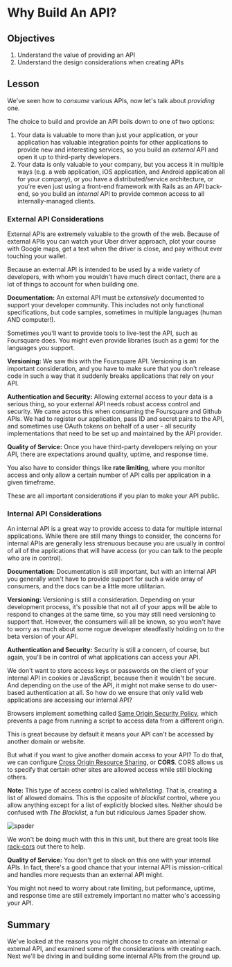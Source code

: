 # Why Build An API?

## Objectives

  1. Understand the value of providing an API
  2. Understand the design considerations when creating APIs

## Lesson

We've seen how to *consume* various APIs, now let's talk about
*providing* one.

The choice to build and provide an API boils down to one of two options:

1. Your data is valuable to more than just your application, or your
   application has valuable integration points for other
applications to provide new and interesting services, so you build an *external* API and open it up to third-party developers.
2. Your data is only valuable to your company, but you access it in
   multiple ways (e.g. a web application, iOS application, and Android
application all for your company), or you have a distributed/service architecture, or you're even just using a front-end framework with Rails as an API back-end, so you build an
*internal* API to provide common access to all internally-managed
clients.

### External API Considerations

External APIs are extremely valuable to the growth of the web. Because
of external APIs you can watch your Uber driver approach, plot your
course with Google maps, get a text when the driver is close, and pay
without ever touching your wallet.

Because an external API is intended to be used by a wide variety of
developers, with whom you wouldn't have much direct contact, there are a
lot of things to account for when building one.

**Documentation:** An external API must be *extensively* documented
   to support your developer community. This includes not only
functional specifications, but code samples, sometimes in multiple
languages (human AND computer!).

Sometimes you'll want to provide tools to live-test the API, such as Foursquare does. You might even provide libraries (such as a gem) for the
languages you support.

**Versioning:** We saw this with the Foursquare API. Versioning is an
   important consideration, and you have to make sure that you don't
release code in such a way that it suddenly breaks applications that
rely on your API.

**Authentication and Security:** Allowing external access to your data is a
   serious thing, so your external API needs robust access control and
security. We came across this when consuming the Foursquare and Github
APIs. We had to register our application, pass ID and secret pairs to
the API, and sometimes use OAuth tokens on behalf of a user - all
security implementations that need to be set up and maintained by the
API provider.

**Quality of Service:** Once you have third-party developers relying
   on your API, there are expectations around quality, uptime, and response
time.

You also have to consider things like **rate limiting**, where you
monitor access and only allow a certain number of API calls per
application in a given timeframe.

These are all important considerations if you plan to make your API public.

### Internal API Considerations

An internal API is a great way to provide access to data for multiple internal
applications. While there are still many things to consider, the
concerns for internal APIs are generally less strenuous because you are
usually in control of all of the applications that will have access (or you
can talk to the people who are in control).

**Documentation:** Documentation is still important, but with an
   internal API you generally won't have to provide support for such a
wide array of consumers, and the docs can be a little more utilitarian.

**Versioning:** Versioning is still a consideration. Depending on
   your development process, it's possible that not all of your apps
will be able to respond to changes at the same time, so you may still
need versioning to support that. However, the consumers will all be
known, so you won't have to worry as much about some rogue developer
steadfastly holding on to the beta version of your API.

**Authentication and Security:** Security is still a concern, of
   course, but again, you'll be in control of what applications can
access your API.

We don't want to store access keys or passwords on the client of your
internal API in cookies or JavaScript, because then it wouldn't be secure. And depending on the
use of the API, it might not make sense to do user-based authentication
at all. So how do we ensure that only valid web applications are
accessing our internal API?

Browsers implement something called [Same Origin Security Policy](https://en.wikipedia.org/wiki/Same-origin_policy), which prevents a page from running a script to access data from a different origin.

This is great because by default it means your API can't be accessed by
another domain or website.

But what if you want to give another domain access to your API? To do
that, we can configure [Cross Origin Resource Sharing](https://en.wikipedia.org/wiki/Cross-origin_resource_sharing), or **CORS**. CORS allows us to specify that certain other sites are allowed access while still blocking others.

**Note:** This type of access control is called *whitelisting*. That
is, creating a list of allowed domains. This is the opposite of
*blacklist* control, where you allow anything except for a list of
explicitly blocked sites. Neither should be confused with *The
Blacklist*, a fun but ridiculous James Spader show.

![spader](http://i.giphy.com/rkVtfsPSoCKoE.gif)

We won't be doing much with this in this unit, but there are great tools like [rack-cors](https://github.com/cyu/rack-cors) out there to help.

**Quality of Service:** You don't get to slack on this one with your
internal APIs. In fact, there's a good chance that your internal API is
mission-critical and handles more requests than an external API might.

You might not need to worry about rate limiting, but peformance, uptime,
and response time are still extremely important no matter who's
accessing your API.

## Summary

We've looked at the reasons you might choose to create an internal or
external API, and examined some of the considerations with creating
each. Next we'll be diving in and building some internal APIs from the
ground up.
